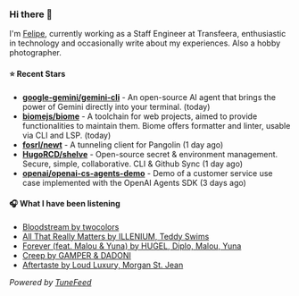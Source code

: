 ### Hi there 👋

I'm [Felipe](https://felipevm.com), currently working as a Staff Engineer at Transfeera, enthusiastic in technology and occasionally write about my experiences. Also a hobby photographer.

#### ⭐ Recent Stars
- **[google-gemini/gemini-cli](https://github.com/google-gemini/gemini-cli)** - An open-source AI agent that brings the power of Gemini directly into your terminal. (today)
- **[biomejs/biome](https://github.com/biomejs/biome)** - A toolchain for web projects, aimed to provide functionalities to maintain them. Biome offers formatter and linter, usable via CLI and LSP. (today)
- **[fosrl/newt](https://github.com/fosrl/newt)** - A tunneling client for Pangolin (1 day ago)
- **[HugoRCD/shelve](https://github.com/HugoRCD/shelve)** - Open-source secret &amp; environment management. Secure, simple, collaborative. CLI &amp; Github Sync (1 day ago)
- **[openai/openai-cs-agents-demo](https://github.com/openai/openai-cs-agents-demo)** - Demo of a customer service use case implemented with the OpenAI Agents SDK (3 days ago)

#### 🎧 What I have been listening
- [Bloodstream by twocolors](https://open.spotify.com/track/236irGwQHCBQnRJs2zgoib)
- [All That Really Matters by ILLENIUM, Teddy Swims](https://open.spotify.com/track/6cLrGfKIIRHYQw7S0mCDhA)
- [Forever (feat. Malou &amp; Yuna) by HUGEL, Diplo, Malou, Yuna](https://open.spotify.com/track/2YHUlS8D0qH6GUUMNBHFgT)
- [Creep by GAMPER &amp; DADONI](https://open.spotify.com/track/6KtHzurc7we1i8WbdbDpJD)
- [Aftertaste by Loud Luxury, Morgan St. Jean](https://open.spotify.com/track/4fI6RSIPnwSDhGP0LXtpxG)

_Powered by [TuneFeed](https://tunefeed.app?ref=github.com)_
